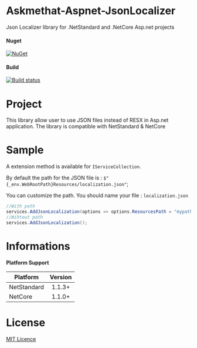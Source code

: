 # Askmethat-Aspnet-JsonLocalizer
Json Localizer library for .NetStandard and .NetCore Asp.net projects

#### Nuget
[![NuGet](https://img.shields.io/nuget/dt/Askmethat.Aspnet.JsonLocalize.svg)](https://www.nuget.org/packages/Askmethat.Aspnet.JsonLocalizer)

#### Build

[![Build status](https://ci.appveyor.com/api/projects/status/gt8vg0e2f9gapr2d/branch/master?svg=true)](https://ci.appveyor.com/project/AlexTeixeira/askmethat-aspnet-jsonlocalizer/branch/master)

# Project

This library allow user to use JSON files instead of RESX in Asp.net application.
The library is compatible with NetStandard & NetCore

# Sample

A extension method is available for `IServiceCollection`.

By default the path for the JSON file is : `$"{_env.WebRootPath}Resources/localization.json"`;

You can customize the path. You should name your file : `localization.json`

``` cs
//With path
services.AddJsonLocalization(options => options.ResourcesPath = "mypath");
//Wihtout path
services.AddJsonLocalization();
```

# Informations

**Platform Support**

|Platform|Version|
| -------------------  | :------------------: |
|NetStandard|1.1.3+|
|NetCore|1.1.0+|

# License

[MIT Licence](https://github.com/AlexTeixeira/Askmethat-Aspnet-JsonLocalizer/blob/master/LICENSE)
